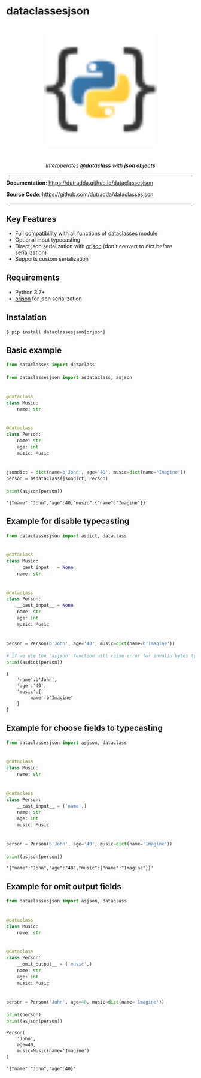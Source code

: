 # dataclassesjson

<p align="center" style="margin: 3em">
  <a href="https://github.com/dutradda/dataclassesjson">
    <img src="dataclassesjson.svg" alt="dataclassesjson" width="300"/>
  </a>
</p>

<p align="center">
    <em>Interoperates <b>@dataclass</b> with <b>json objects</b></em>
</p>

---

**Documentation**: <a href="https://dutradda.github.io/dataclassesjson" target="_blank">https://dutradda.github.io/dataclassesjson</a>

**Source Code**: <a href="https://github.com/dutradda/dataclassesjson" target="_blank">https://github.com/dutradda/dataclassesjson</a>

---


## Key Features

- Full compatibility with all functions of [dataclasses](https://docs.python.org/3/library/dataclasses.html) module
- Optional input typecasting
- Direct json serialization with [orjson](https://github.com/ijl/orjson) (don't convert to dict before serialization)
- Supports custom serialization


## Requirements

 - Python 3.7+
 - [orjson](https://github.com/ijl/orjson) for json serialization


## Instalation
```
$ pip install dataclassesjson[orjson]
```


## Basic example

```python
from dataclasses import dataclass

from dataclassesjson import asdataclass, asjson


@dataclass
class Music:
    name: str


@dataclass
class Person:
    name: str
    age: int
    music: Music


jsondict = dict(name=b'John', age='40', music=dict(name='Imagine'))
person = asdataclass(jsondict, Person)

print(asjson(person))

```

```
'{"name":"John","age":40,"music":{"name":"Imagine"}}'

```


## Example for disable typecasting

```python
from dataclassesjson import asdict, dataclass


@dataclass
class Music:
    __cast_input__ = None
    name: str


@dataclass
class Person:
    __cast_input__ = None
    name: str
    age: int
    music: Music


person = Person(b'John', age='40', music=dict(name=b'Imagine'))

# if we use the 'asjson' function will raise error for invalid bytes type
print(asdict(person))

```

```
{
    'name':b'John',
    'age':'40',
    'music':{
        'name':b'Imagine'
    }
}

```


## Example for choose fields to typecasting

```python
from dataclassesjson import asjson, dataclass


@dataclass
class Music:
    name: str


@dataclass
class Person:
    __cast_input__ = ('name',)
    name: str
    age: int
    music: Music


person = Person(b'John', age='40', music=dict(name='Imagine'))

print(asjson(person))

```

```
'{"name":"John","age":"40","music":{"name":"Imagine"}}'

```


## Example for omit output fields

```python
from dataclassesjson import asjson, dataclass


@dataclass
class Music:
    name: str


@dataclass
class Person:
    __omit_output__ = ('music',)
    name: str
    age: int
    music: Music


person = Person('John', age=40, music=dict(name='Imagine'))

print(person)
print(asjson(person))

```

```
Person(
    'John',
    age=40,
    music=Music(name='Imagine')
)

'{"name":"John","age":40}'

```
